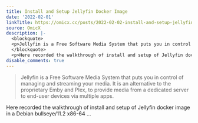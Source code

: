 ```yaml
---
title: Install and Setup Jellyfin Docker Image
date: '2022-02-01'
linkTitle: https://omicx.cc/posts/2022-02-02-install-and-setup-jellyfin-docker-imagae/
source: OmicX
description: |-
  <blockquote>
  <p>Jellyfin is a Free Software Media System that puts you in control of managing and streaming your media. It is an alternative to the proprietary Emby and Plex, to provide media from a dedicated server to end-user devices via multiple apps.</p>
  </blockquote>
  <p>Here recorded the walkthrough of install and setup of Jellyfin docker image in a Debian bullseye/11.2 x86-64 ...
disable_comments: true
---
```

<blockquote>
<p>Jellyfin is a Free Software Media System that puts you in control of managing and streaming your media. It is an alternative to the proprietary Emby and Plex, to provide media from a dedicated server to end-user devices via multiple apps.</p>
</blockquote>
<p>Here recorded the walkthrough of install and setup of Jellyfin docker image in a Debian bullseye/11.2 x86-64 ...